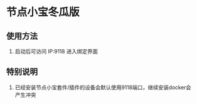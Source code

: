 # 节点小宝冬瓜版

## 使用方法

1. 启动后可访问 IP:9118 进入绑定界面

## 特别说明

1. 已经安装节点小宝套件/插件的设备会默认使用9118端口，继续安装docker会产生冲突
